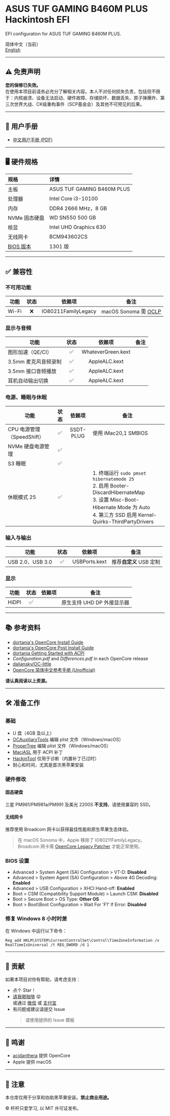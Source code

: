 # ASUS TUF GAMING B460M PLUS Hackintosh EFI

EFI configuration for ASUS TUF GAMING B460M PLUS.

简体中文（当前）  
[English](https://github.com/Stick-Study/ASUS-TUF-GAMING-B460M-PLUS-HACKINTOSH/blob/main/README.md)

---

## ⚠️ 免责声明

**您的保修已失效。**  
在使用本项目前请务必充分了解相关内容。本人不对任何损失负责，包括但不限于：内核崩溃、设备无法启动、硬件故障、存储损坏、数据丢失、原子弹爆炸、第三次世界大战、CK级重构事件（SCP基金会）及其他不可预见的后果。

---

## 📖 用户手册

- [中文用户手册 (PDF)](https://dlsvr04.asus.com.cn/pub/ASUS/mb/LGA1200/TUF_GAMING_B460M-PLUS/C17227_TUF_GAMING_B460M-PLUS_UM_V3_WEB.pdf)

---

## 🖥️ 硬件规格

| 规格             | 详情                                   |
|:-----------------|:---------------------------------------|
| 主板             | ASUS TUF GAMING B460M PLUS             |
| 处理器           | Intel Core i3-10100                    |
| 内存             | DDR4 2666 MHz，8 GB                    |
| NVMe 固态硬盘    | WD SN550 500 GB                        |
| 核显             | Intel UHD Graphics 630                 |
| 无线网卡         | BCM943602CS                            |
| [BIOS 版本](https://www.asus.com.cn/motherboards-components/motherboards/tuf-gaming/tuf-gaming-b460m-plus/helpdesk_bios/?model2Name=TUF-GAMING-B460M-PLUS) | 1301 版 |

---

## ✅ 兼容性

### 不可用功能

| 功能   | 状态 | 依赖项              | 备注 |
|--------|:----:|:-------------------:|------|
| Wi-Fi  | ❌   | IO80211FamilyLegacy | macOS Sonoma 需 [OCLP](https://github.com/dortania/OpenCore-Legacy-Patcher/pull/1077) |

### 显示与音频

| 功能                                 | 状态 | 依赖项             | 备注   |
|--------------------------------------|:----:|:------------------:|--------|
| 图形加速（QE/CI）                    | ✅   | WhateverGreen.kext |        |
| 3.5mm 麦克风音频录制                 | ✅   | AppleALC.kext      |        |
| 3.5mm 接口音频播放                   | ✅   | AppleALC.kext      |        |
| 耳机自动输出切换                     | ✅   | AppleALC.kext      |        |

### 电源、睡眠与休眠

| 功能                        | 状态 | 依赖项      | 备注                                                                                   |
|-----------------------------|:----:|:-----------:|----------------------------------------------------------------------------------------|
| CPU 电源管理（SpeedShift）  | ✅   | SSDT-PLUG   | 使用 iMac20,1 SMBIOS                                                                   |
| NVMe 硬盘电源管理           | ✅   |             |                                                                                        |
| S3 睡眠                     | ✅   |             |                                                                                        |
| 休眠模式 25                 | ✅   |             | 1. 终端运行 `sudo pmset hibernatemode 25`<br>2. 启用 Booter-DiscardHibernateMap<br>3. 设置 Misc-Boot-Hibernate Mode 为 Auto<br>4. 第三方 SSD 启用 Kernel-Quirks-ThirdPartyDrivers |

### 输入与输出

| 功能           | 状态 | 依赖项        | 备注                                   |
|----------------|:----:|:-------------:|----------------------------------------|
| USB 2.0、USB 3.0| ✅   | USBPorts.kext | 推荐**自定义** USB 定制                |

### 显示

| 功能   | 状态 | 依赖项 | 备注                                   |
|--------|:----:|:------:|----------------------------------------|
| HiDPI  | ✅   |        | 原生支持 UHD DP 外接显示器             |

---

## 📚 参考资料

- [dortania's OpenCore Install Guide](https://dortania.github.io/OpenCore-Install-Guide/)
- [dortania's OpenCore Post Install Guide](https://dortania.github.io/OpenCore-Post-Install/)
- [dortania Getting Started with ACPI](https://dortania.github.io/OpenCore-Post-Install/)
- *Configuration.pdf* and *Differences.pdf* in each OpenCore release
- [daliansky/OC-little](https://github.com/daliansky/OC-little)
- [OpenCore 简体中文参考手册 (Unofficial)](https://oc.skk.moe)

**请认真阅读以上资源。**

---

## 🛠️ 准备工作

### 基础

- U 盘（4GB 及以上）
- [OCAuxiliaryTools](https://github.com/ic005k/OCAuxiliaryTools) 编辑 plist 文件（Windows/macOS）
- [ProperTree](https://github.com/corpnewt/ProperTree) 编辑 plist 文件（Windows/macOS）
- [MaciASL](https://github.com/acidanthera/MaciASL) 用于 ACPI 补丁
- [HackinTool](https://github.com/headkaze/Hackintool) 仅用于诊断（内置补丁已过时）
- 耐心和时间，尤其是首次黑苹果安装

### 硬件修改

#### 固态硬盘

三星 PM981/PM981a/PM991 及美光 2200S **不支持**。请使用兼容的 SSD。

#### 无线网卡

推荐使用 Broadcom 网卡以获得最佳性能和原生苹果生态体验。  
> 在 macOS Sonoma 中，Apple 移除了 IO80211FamilyLegacy。Broadcom 网卡需 [OpenCore Legacy Patcher](https://github.com/dortania/OpenCore-Legacy-Patcher/pull/1077) 才能正常使用。

### BIOS 设置

- Advanced > System Agent (SA) Configuration > VT-D: **Disabled**
- Advanced > System Agent (SA) Configuration > Above 4G Decoding: **Enabled**
- Advanced > USB Configuration > XHCI Hand-off: **Enabled**
- Boot > CSM (Compatibility Support Module) > Launch CSM: **Disabled**
- Boot > Secure Boot > OS Type: **Other OS**
- Boot > Boot\Boot Configuration > Wait For 'F1' If Error: **Disabled**

### 修复 Windows 8 小时时差

在 Windows 中运行以下命令：

```
Reg add HKLM\SYSTEM\CurrentControlSet\Control\TimeZoneInformation /v RealTimeIsUniversal /t REG_DWORD /d 1
```

---

## 🤝 贡献

如果本项目对你有帮助，请考虑支持：

- 点个 Star！
- [请我喝咖啡](https://ko-fi.com/fuyuxuan) 😝  
  或通过 [微信](https://github.com/Fu-Yuxuan-hub/Generic-EFI-for-H610-B660-Z690-B760-Z790/blob/main/Donation/WeChat.JPG) 或 [支付宝](https://github.com/Fu-Yuxuan-hub/Generic-EFI-for-H610-B660-Z690-B760-Z790/blob/main/Donation/Alipay.JPG)
- 有问题或建议请提交 Issue  
  > 请使用提供的 Issue 模板

---

## 🙏 鸣谢

- [acidanthera](https://github.com/acidanthera) 提供 OpenCore
- Apple 提供 macOS

---

## 🚫 注意

本仓库仅用于分享和协助黑苹果安装。**禁止商业用途。**

© 杆杆只爱学习, 以 MIT 许可证发布。